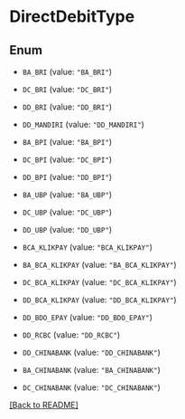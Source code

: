# DirectDebitType

## Enum


* `BA_BRI` (value: `"BA_BRI"`)

* `DC_BRI` (value: `"DC_BRI"`)

* `DD_BRI` (value: `"DD_BRI"`)

* `DD_MANDIRI` (value: `"DD_MANDIRI"`)

* `BA_BPI` (value: `"BA_BPI"`)

* `DC_BPI` (value: `"DC_BPI"`)

* `DD_BPI` (value: `"DD_BPI"`)

* `BA_UBP` (value: `"BA_UBP"`)

* `DC_UBP` (value: `"DC_UBP"`)

* `DD_UBP` (value: `"DD_UBP"`)

* `BCA_KLIKPAY` (value: `"BCA_KLIKPAY"`)

* `BA_BCA_KLIKPAY` (value: `"BA_BCA_KLIKPAY"`)

* `DC_BCA_KLIKPAY` (value: `"DC_BCA_KLIKPAY"`)

* `DD_BCA_KLIKPAY` (value: `"DD_BCA_KLIKPAY"`)

* `DD_BDO_EPAY` (value: `"DD_BDO_EPAY"`)

* `DD_RCBC` (value: `"DD_RCBC"`)

* `DD_CHINABANK` (value: `"DD_CHINABANK"`)

* `BA_CHINABANK` (value: `"BA_CHINABANK"`)

* `DC_CHINABANK` (value: `"DC_CHINABANK"`)


[[Back to README]](../../README.md)


